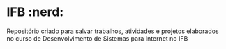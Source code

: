 # IFB :nerd:

Repositório criado para salvar trabalhos, atividades e projetos elaborados no curso de Desenvolvimento de Sistemas para Internet no IFB
